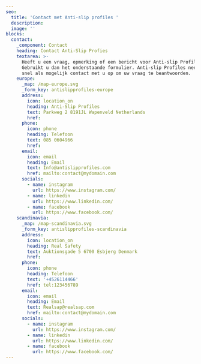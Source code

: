```yaml
---
seo:
  title: 'Contact met Anti-slip profiles '
  description:
  image: ''
blocks:
  contact:
    _component: Contact
    heading: Contact Anti-Slip Profies
    textarea: >-
      Heeft u een vraag, opmerking of een bericht voor Anti-slip Profiles?
      Gebruikt u dan het onderstaande formulier. Anti-slip Profiles neemt dan zo
      snel als mogelijk contact met u op om uw vraag te beantwoorden.
    europe:
      _map: /map-europe.svg
      _form_key: antislipprofiles-europe
      address:
        icon: location_on
        heading: Anti-Slip Profiles
        text: Parkweg 2 8191JL Wapenveld Netherlands
        href:
      phone:
        icon: phone
        heading: Telefoon
        text: 085 0604966
        href:
      email:
        icon: email
        heading: Email
        text: Info@antislipprofiles.com
        href: mailto:contact@mydomain.com
      socials:
        - name: instagram
          url: https://www.instagram.com/
        - name: linkedin
          url: https://www.linkedin.com/
        - name: facebook
          url: https://www.facebook.com/
    scandinavia:
      _map: /map-scandinavia.svg
      _form_key: antislipprofiles-scandinavia
      address:
        icon: location_on
        heading: Real Safety
        text: Auktionsgade 5 6700 Esbjerg Denmark
        href:
      phone:
        icon: phone
        heading: Telefoon
        text: '+4526114466'
        href: tel:123456789
      email:
        icon: email
        heading: Email
        text: Realsap@realsap.com
        href: mailto:contact@mydomain.com
      socials:
        - name: instagram
          url: https://www.instagram.com/
        - name: linkedin
          url: https://www.linkedin.com/
        - name: facebook
          url: https://www.facebook.com/
---
```

